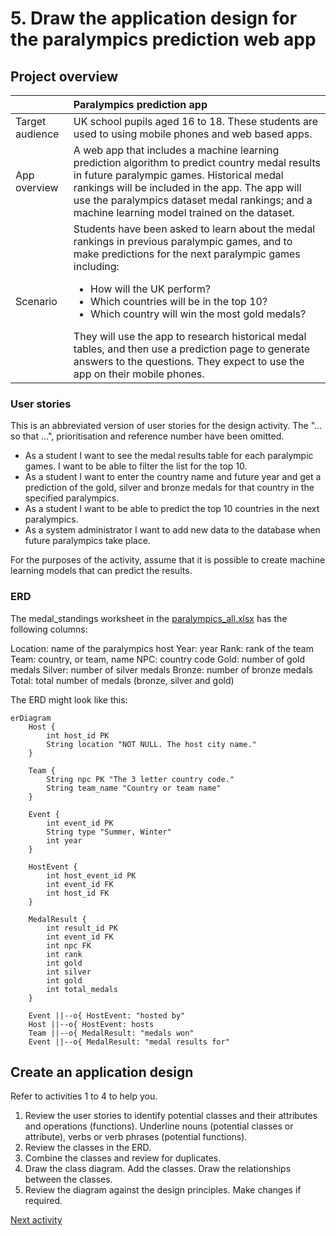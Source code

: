 # 5. Draw the application design for the paralympics prediction web app

## Project overview

|                 | Paralympics prediction app                                                                                                                                                                                                                                                                                                                                                                                                                                                                 |
|:----------------|:-------------------------------------------------------------------------------------------------------------------------------------------------------------------------------------------------------------------------------------------------------------------------------------------------------------------------------------------------------------------------------------------------------------------------------------------------------------------------------------------|
| Target audience | UK school pupils aged 16 to 18. These students are used to using mobile phones and web based apps.                                                                                                                                                                                                                                                                                                                                                                                         |
| App overview    | A web app that includes a machine learning prediction algorithm to predict country medal results in future paralympic games. Historical medal rankings will be included in the app. The app will use the paralympics dataset medal rankings; and a machine learning model trained on the dataset.                                                                                                                                                                                          |
| Scenario        | Students have been asked to learn about the medal rankings in previous paralympic games, and to make predictions for the next paralympic games including: <ul><li>How will the UK perform?</li><li>Which countries will be in the top 10?</li><li>Which country will win the most gold medals?</li></ul>They will use the app to research historical medal tables, and then use a prediction page to generate answers to the questions. They expect to use the app on their mobile phones. |

### User stories

This is an abbreviated version of user stories for the design activity. The "... so that ...", prioritisation and
reference number have been omitted.

- As a student I want to see the medal results table for each paralympic games. I want to be able to filter the list for
  the top 10.
- As a student I want to enter the country name and future year and get a prediction of the gold, silver and bronze
  medals for that country in the specified paralympics.
- As a student I want to be able to predict the top 10 countries in the next paralympics.
- As a system administrator I want to add new data to the database when future paralympics take place.

For the purposes of the activity, assume that it is possible to create machine learning models that can predict the
results.

### ERD

The medal_standings worksheet in the [paralympics_all.xlsx](../../src/tutorialpkg/data_db_activity/paralympics_all.xlsx)
has the following columns:

Location: name of the paralympics host
Year: year
Rank: rank of the team
Team: country, or team, name
NPC: country code
Gold: number of gold medals
Silver: number of silver medals
Bronze: number of bronze medals
Total: total number of medals (bronze, silver and gold)

The ERD might look like this:

```mermaid
erDiagram
    Host {
        int host_id PK
        String location "NOT NULL. The host city name."
    }

    Team {
        String npc PK "The 3 letter country code."
        String team_name "Country or team name"
    }

    Event {
        int event_id PK
        String type "Summer, Winter"
        int year
    }

    HostEvent {
        int host_event_id PK
        int event_id FK
        int host_id FK
    }

    MedalResult {
        int result_id PK
        int event_id FK
        int npc FK
        int rank
        int gold
        int silver
        int gold
        int total_medals
    }

    Event ||--o{ HostEvent: "hosted by"
    Host ||--o{ HostEvent: hosts
    Team ||--o{ MedalResult: "medals won"
    Event ||--o{ MedalResult: "medal results for"
```

## Create an application design

Refer to activities 1 to 4 to help you.

1. Review the user stories to identify potential classes and their attributes and operations (functions). Underline
   nouns (potential classes or attribute), verbs or verb phrases (potential functions).
2. Review the classes in the ERD.
3. Combine the classes and review for duplicates.
4. Draw the class diagram. Add the classes. Draw the relationships between the classes.
5. Review the diagram against the design principles. Make changes if required.

[Next activity](7-6-genAI.md)